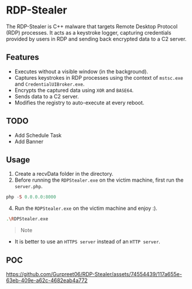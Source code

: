 # RDP-Stealer
The RDP-Stealer is C++ malware that targets Remote Desktop Protocol (RDP) processes. It acts as a keystroke logger, capturing credentials provided by users in RDP and sending back encrypted data to a C2 server.

## Features
- Executes without a visible window (in the background).
- Captures keystrokes in RDP processes using the context of `mstsc.exe` and `CredentialUIBroker.exe`.
- Encrypts the captured data using `XOR` and `BASE64`.
- Sends data to a C2 server.
- Modifies the registry to auto-execute at every reboot.

## TODO
- Add Schedule Task
- Add Banner

## Usage

1. Create a recvData folder in the directory.
2. Before running the `RDPStealer.exe` on the victim machine, first run the `server.php`.
```php
php -S 0.0.0.0:8000
```
4. Run the `RDPStealer.exe` on the victim machine and enjoy :).
```bash
.\RDPStealer.exe
```
> Note
- It is better to use an `HTTPS server` instead of an `HTTP server`.

## POC
https://github.com/Gurpreet06/RDP-Stealer/assets/74554439/117a655e-63eb-409e-a62c-4682eab4a772

